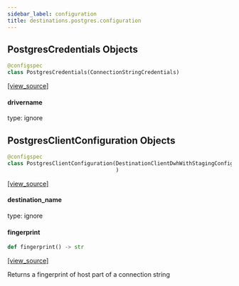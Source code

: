 ```yaml
---
sidebar_label: configuration
title: destinations.postgres.configuration
---
```


## PostgresCredentials Objects

```python
@configspec
class PostgresCredentials(ConnectionStringCredentials)
```

[[view_source]](https://github.com/dlt-hub/dlt/blob/30d0f64fb2cdbacc2e88fdb304371650f417e1f0/dlt/destinations/postgres/configuration.py#L13)

#### drivername

type: ignore

## PostgresClientConfiguration Objects

```python
@configspec
class PostgresClientConfiguration(DestinationClientDwhWithStagingConfiguration
                                  )
```

[[view_source]](https://github.com/dlt-hub/dlt/blob/30d0f64fb2cdbacc2e88fdb304371650f417e1f0/dlt/destinations/postgres/configuration.py#L38)

#### destination\_name

type: ignore

#### fingerprint

```python
def fingerprint() -> str
```

[[view_source]](https://github.com/dlt-hub/dlt/blob/30d0f64fb2cdbacc2e88fdb304371650f417e1f0/dlt/destinations/postgres/configuration.py#L44)

Returns a fingerprint of host part of a connection string

